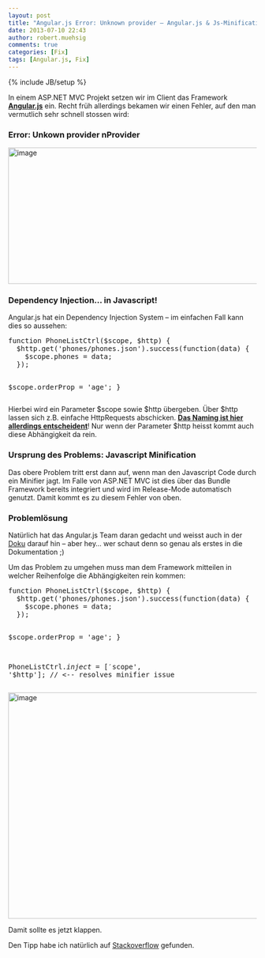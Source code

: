 ```yaml
---
layout: post
title: "Angular.js Error: Unknown provider – Angular.js & Js-Minification"
date: 2013-07-10 22:43
author: robert.muehsig
comments: true
categories: [Fix]
tags: [Angular.js, Fix]
---
```

{% include JB/setup %}
<p>In einem ASP.NET MVC Projekt setzen wir im Client das Framework <a href="http://angularjs.org/"><strong>Angular.js</strong></a> ein. Recht früh allerdings bekamen wir einen Fehler, auf den man vermutlich sehr schnell stossen wird: </p> <h3>Error: Unkown provider nProvider</h3> <p><a href="{{BASE_PATH}}/assets/wp-images/image1872.png"><img title="image" style="border-top: 0px; border-right: 0px; border-bottom: 0px; border-left: 0px; display: inline" border="0" alt="image" src="{{BASE_PATH}}/assets/wp-images/image_thumb1015.png" width="585" height="276"></a> </p> <p></p> <h3>Dependency Injection… in Javascript!</h3> <p>Angular.js hat ein Dependency Injection System – im einfachen Fall kann dies so aussehen:</p><pre class="brush: csharp; auto-links: true; collapse: false; first-line: 1; gutter: true; html-script: false; light: false; ruler: false; smart-tabs: true; tab-size: 4; toolbar: true;">function PhoneListCtrl($scope, $http) {
  $http.get('phones/phones.json').success(function(data) {
    $scope.phones = data;
  });
 
  $scope.orderProp = 'age';
}</pre>
<p>Hierbei wird ein Parameter $scope sowie $http übergeben. Über $http lassen sich z.B. einfache HttpRequests abschicken. <strong><u>Das Naming ist hier allerdings entscheident</u></strong>! Nur wenn der Parameter $http heisst kommt auch diese Abhängigkeit da rein.</p>
<h3>Ursprung des Problems: Javascript Minification</h3>
<p>Das obere Problem tritt erst dann auf, wenn man den Javascript Code durch ein Minifier jagt. Im Falle von ASP.NET MVC ist dies über das Bundle Framework bereits integriert und wird im Release-Mode automatisch genutzt. Damit kommt es zu diesem Fehler von oben.</p>
<h3>Problemlösung</h3>
<p>Natürlich hat das Angular.js Team daran gedacht und weisst auch in der <a href="http://docs.angularjs.org/tutorial/step_05">Doku</a> darauf hin – aber hey… wer schaut denn so genau als erstes in die Dokumentation ;)</p>
<p>Um das Problem zu umgehen muss man dem Framework mitteilen in welcher Reihenfolge die Abhängigkeiten rein kommen:</p><pre class="brush: csharp; auto-links: true; collapse: false; first-line: 1; gutter: true; html-script: false; light: false; ruler: false; smart-tabs: true; tab-size: 4; toolbar: true;">function PhoneListCtrl($scope, $http) {
  $http.get('phones/phones.json').success(function(data) {
    $scope.phones = data;
  });
 
  $scope.orderProp = 'age';
}
 
PhoneListCtrl.$inject = ['$scope', '$http']; // &lt;-- resolves minifier issue</pre>
<p><a href="http://docs.angularjs.org/tutorial/step_05"><img title="image" style="border-top: 0px; border-right: 0px; border-bottom: 0px; border-left: 0px; display: inline" border="0" alt="image" src="{{BASE_PATH}}/assets/wp-images/image1873.png" width="511" height="458"></a> </p>
<p>Damit sollte es jetzt klappen.</p>
<p>Den Tipp habe ich natürlich auf <a href="http://stackoverflow.com/questions/15720580/why-does-this-angular-controller-throw-error-unknown-provider-nprovider-n">Stackoverflow</a> gefunden.</p>
